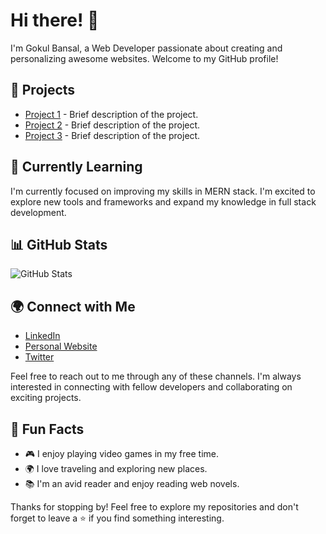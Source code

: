 # Hi there! 👋

I'm Gokul Bansal, a Web Developer passionate about creating and personalizing awesome websites. Welcome to my GitHub profile!

## 🔭 Projects

- [Project 1](link-to-project) - Brief description of the project.
- [Project 2](link-to-project) - Brief description of the project.
- [Project 3](link-to-project) - Brief description of the project.

## 🌱 Currently Learning

I'm currently focused on improving my skills in MERN stack. I'm excited to explore new tools and frameworks and expand my knowledge in full stack development.

## 📊 GitHub Stats

![GitHub Stats](https://github-readme-stats.vercel.app/api?username=bansalgokul&show_icons=true&theme=dark)

## 🌍 Connect with Me

- [LinkedIn](link-to-linkedin-profile)
- [Personal Website](link-to-personal-website)
- [Twitter](link-to-twitter-profile)

Feel free to reach out to me through any of these channels. I'm always interested in connecting with fellow developers and collaborating on exciting projects.

## 🚀 Fun Facts

- 🎮 I enjoy playing video games in my free time.
- 🌍 I love traveling and exploring new places.
- 📚 I'm an avid reader and enjoy reading web novels.

Thanks for stopping by! Feel free to explore my repositories and don't forget to leave a ⭐️ if you find something interesting.
